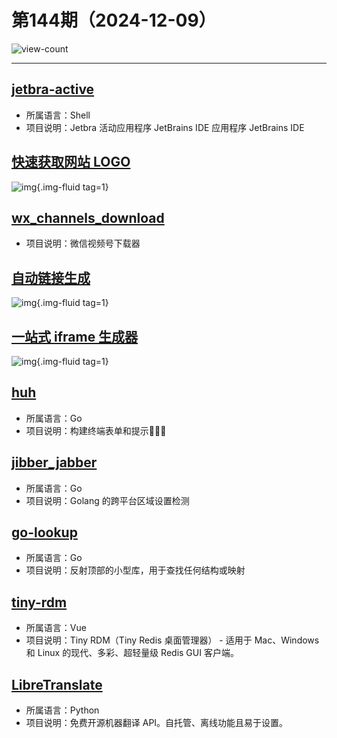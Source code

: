 # 第144期（2024-12-09）

![view-count](https://count.getloli.com/@xiaoxuan6-weekly-20241209)

---
## [jetbra-active](https://github.com/xiaoxuan6/jetbra-active)
- 所属语言：Shell
- 项目说明：Jetbra 活动应用程序 JetBrains IDE 应用程序 JetBrains IDE

## [快速获取网站 LOGO](https://favicon.im)
![img](https://mirror.ghproxy.com/https://raw.githubusercontent.com/xiaoxuan6/weekly/main/docs/static/images/2024-12-09/1733713085.png){.img-fluid tag=1}

## [wx_channels_download](https://github.com/ltaoo/wx_channels_download)
- 项目说明：微信视频号下载器

## [自动链接生成](https://linkify.js.org)
![img](https://mirror.ghproxy.com/https://raw.githubusercontent.com/xiaoxuan6/weekly/main/docs/static/images/2024-12-09/1733718824.png){.img-fluid tag=1}

## [一站式 iframe 生成器](https://iframegenerator.top)
![img](https://mirror.ghproxy.com/https://raw.githubusercontent.com/xiaoxuan6/weekly/main/docs/static/images/2024-12-09/1733719312.png){.img-fluid tag=1}

## [huh](https://github.com/charmbracelet/huh)
- 所属语言：Go
- 项目说明：构建终端表单和提示🤷🏻‍♀️

## [jibber_jabber](https://github.com/cloudfoundry-attic/jibber_jabber)
- 所属语言：Go
- 项目说明：Golang 的跨平台区域设置检测

## [go-lookup](https://github.com/mcuadros/go-lookup)
- 所属语言：Go
- 项目说明：反射顶部的小型库，用于查找任何结构或映射

## [tiny-rdm](https://github.com/tiny-craft/tiny-rdm)
- 所属语言：Vue
- 项目说明：Tiny RDM（Tiny Redis 桌面管理器） - 适用于 Mac、Windows 和 Linux 的现代、多彩、超轻量级 Redis GUI 客户端。

## [LibreTranslate](https://github.com/LibreTranslate/LibreTranslate)
- 所属语言：Python
- 项目说明：免费开源机器翻译 API。自托管、离线功能且易于设置。
